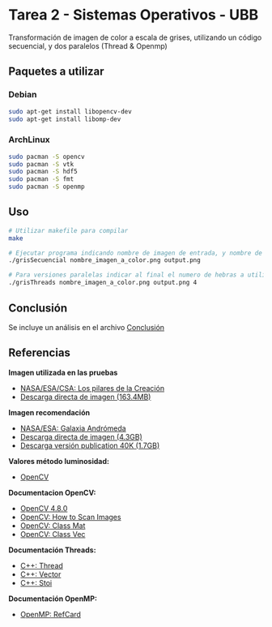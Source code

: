 # Tarea 2 - Sistemas Operativos - UBB

Transformación de imagen de color a escala de grises, utilizando un código secuencial, y dos paralelos (Thread & Openmp)

## Paquetes a utilizar

### Debian
```bash
sudo apt-get install libopencv-dev
sudo apt-get install libomp-dev
```
### ArchLinux
```bash
sudo pacman -S opencv
sudo pacman -S vtk
sudo pacman -S hdf5
sudo pacman -S fmt
sudo pacman -S openmp
```
## Uso

```bash
# Utilizar makefile para compilar
make

# Ejecutar programa indicando nombre de imagen de entrada, y nombre de imagen de salida. Ejemplo:
./grisSecuencial nombre_imagen_a_color.png output.png

# Para versiones paralelas indicar al final el numero de hebras a utilizar. Ejemplo:
./grisThreads nombre_imagen_a_color.png output.png 4
```

## Conclusión
Se incluye un análisis en el archivo [Conclusión](./Conclusión/README.md)
## Referencias

**Imagen utilizada en las pruebas**
* [NASA/ESA/CSA: Los pilares de la Creación](https://esawebb.org/images/weic2216b/)
* [Descarga directa de imagen (163.4MB)](https://esawebb.org/media/archives/images/original/weic2216b.tif)

**Imagen recomendación**
* [NASA/ESA: Galaxia Andrómeda](https://esahubble.org/images/heic1502a/)
* [Descarga directa de imagen (4.3GB)](https://esahubble.org/media/archives/images/original/heic1502a.psb)
* [Descarga versión publication 40K (1.7GB)](https://esahubble.org/media/archives/images/publicationtiff40k/heic1502a.tif)

**Valores método luminosidad:**
* [OpenCV](https://docs.opencv.org/2.4/modules/imgproc/doc/miscellaneous_transformations.html#void%20cvtColor%28InputArray%20src,%20OutputArray%20dst,%20int%20code,%20int%20dstCn%29)

**Documentacion OpenCV:**
* [OpenCV 4.8.0](https://docs.opencv.org/4.8.0/)
* [OpenCV: How to Scan Images](https://docs.opencv.org/4.8.0/db/da5/tutorial_how_to_scan_images.html)
* [OpenCV: Class Mat](https://docs.opencv.org/4.8.0/d3/d63/classcv_1_1Mat.html)
* [OpenCV: Class Vec](https://docs.opencv.org/4.8.0/d6/dcf/classcv_1_1Vec.html)

**Documentación Threads:**
* [C++: Thread](https://cplusplus.com/reference/thread/thread/)
* [C++: Vector](https://cplusplus.com/reference/vector/vector/)
* [C++: Stoi](https://cplusplus.com/reference/string/stoi/)

**Documentación OpenMP:**
* [OpenMP: RefCard](https://www.openmp.org/wp-content/uploads/OpenMPRefCard-5-2-web.pdf)
